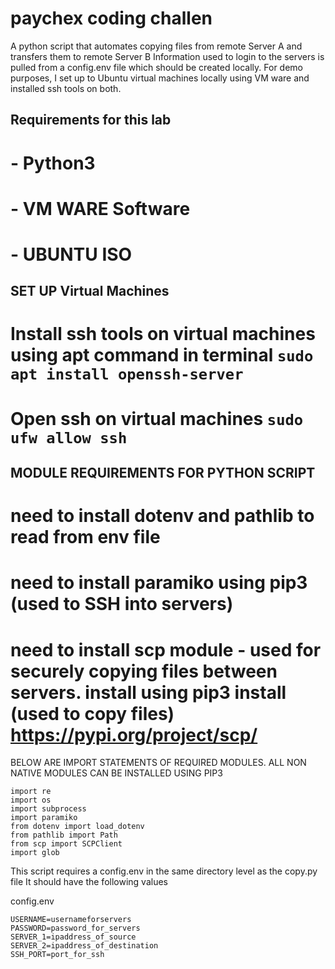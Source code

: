 # paychex coding challen
A python script that automates copying files from remote Server A and transfers them to remote Server B
Information used to login to the servers is pulled from a config.env file which should be created locally.
For demo purposes, I set up to Ubuntu virtual machines locally using VM ware and installed ssh tools on both.

## Requirements for this lab
# - Python3
# - VM WARE Software
# - UBUNTU ISO


## SET UP Virtual Machines
# Install ssh tools on virtual machines using apt command in terminal ```sudo apt install openssh-server```
# Open ssh on virtual machines  ```sudo ufw allow ssh```

## MODULE REQUIREMENTS FOR PYTHON SCRIPT
# need to install dotenv and pathlib to read from env file
# need to install paramiko using pip3 (used to SSH into servers)
# need to install scp module - used for securely copying files between servers. install using  pip3 install (used to copy files) https://pypi.org/project/scp/
BELOW ARE IMPORT STATEMENTS OF REQUIRED MODULES. ALL NON NATIVE MODULES CAN BE INSTALLED USING PIP3 
```
import re
import os
import subprocess
import paramiko
from dotenv import load_dotenv
from pathlib import Path
from scp import SCPClient
import glob 
```

This script requires a config.env in the same directory level as the copy.py file
It should have the following values

config.env 
```
USERNAME=usernameforservers
PASSWORD=password_for_servers
SERVER_1=ipaddress_of_source
SERVER_2=ipaddress_of_destination
SSH_PORT=port_for_ssh
```
